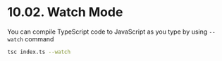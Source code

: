 # 10.02. Watch Mode

You can compile TypeScript code to JavaScript as you type by using `--watch` command

```zsh
tsc index.ts --watch
```
